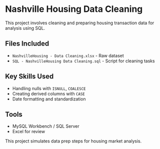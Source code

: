 # Nashville Housing Data Cleaning

This project involves cleaning and preparing housing transaction data for analysis using SQL.

## Files Included
- `NashvilleHousing - Data Cleaning.xlsx` - Raw dataset  
- `SQL - NashvilleHousing Data Cleaning.sql` - Script for cleaning tasks

## Key Skills Used
- Handling nulls with `ISNULL`, `COALESCE`  
- Creating derived columns with `CASE`  
- Date formatting and standardization

## Tools
- MySQL Workbench / SQL Server  
- Excel for review

This project simulates data prep steps for housing market analysis.
